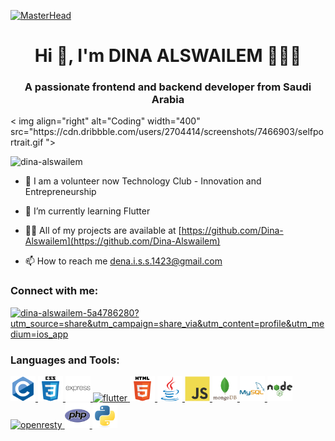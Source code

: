 [![MasterHead](https://1.bp.blogspot.com/-744WynwLsMM/XbBpCXG8FHI/AAAAAAAAHt4/u0a1bpLskYgrwGb11h5u25Dj_Mig8SXJQCLCBGASYHQ/s1600/2000_600px.gif)](https://rishavchanda.Io)
<h1 align="center">Hi 👋, I'm DINA ALSWAILEM 👩🏻‍💻</h1>
<h3 align="center">A passionate frontend and backend developer from Saudi Arabia</h3>
< img align="right" alt="Coding" width="400" src="https://cdn.dribbble.com/users/2704414/screenshots/7466903/selfportrait.gif ">

<p align="left"> <img src="https://komarev.com/ghpvc/?username=dina-alswailem&label=Profile%20views&color=0e75b6&style=flat" alt="dina-alswailem" /> </p>

- 🔭 I am a volunteer now Technology Club - Innovation and Entrepreneurship

- 🌱 I’m currently learning Flutter

- 👨‍💻 All of my projects are available at [https://github.com/Dina-Alswailem](https://github.com/Dina-Alswailem)

- 📫 How to reach me dena.i.s.s.1423@gmail.com

<h3 align="left">Connect with me:</h3>
<p align="left">
<a href="https://linkedin.com/in/dina-alswailem-5a4786280?utm_source=share&utm_campaign=share_via&utm_content=profile&utm_medium=ios_app" target="blank"><img align="center" src="https://raw.githubusercontent.com/rahuldkjain/github-profile-readme-generator/master/src/images/icons/Social/linked-in-alt.svg" alt="dina-alswailem-5a4786280?utm_source=share&utm_campaign=share_via&utm_content=profile&utm_medium=ios_app" height="30" width="40" /></a>
</p>

<h3 align="left">Languages and Tools:</h3>
<p align="left"> <a href="https://www.cprogramming.com/" target="_blank" rel="noreferrer"> <img src="https://raw.githubusercontent.com/devicons/devicon/master/icons/c/c-original.svg" alt="c" width="40" height="40"/> </a> <a href="https://www.w3schools.com/css/" target="_blank" rel="noreferrer"> <img src="https://raw.githubusercontent.com/devicons/devicon/master/icons/css3/css3-original-wordmark.svg" alt="css3" width="40" height="40"/> </a> <a href="https://expressjs.com" target="_blank" rel="noreferrer"> <img src="https://raw.githubusercontent.com/devicons/devicon/master/icons/express/express-original-wordmark.svg" alt="express" width="40" height="40"/> </a> <a href="https://flutter.dev" target="_blank" rel="noreferrer"> <img src="https://www.vectorlogo.zone/logos/flutterio/flutterio-icon.svg" alt="flutter" width="40" height="40"/> </a> <a href="https://www.w3.org/html/" target="_blank" rel="noreferrer"> <img src="https://raw.githubusercontent.com/devicons/devicon/master/icons/html5/html5-original-wordmark.svg" alt="html5" width="40" height="40"/> </a> <a href="https://www.java.com" target="_blank" rel="noreferrer"> <img src="https://raw.githubusercontent.com/devicons/devicon/master/icons/java/java-original.svg" alt="java" width="40" height="40"/> </a> <a href="https://developer.mozilla.org/en-US/docs/Web/JavaScript" target="_blank" rel="noreferrer"> <img src="https://raw.githubusercontent.com/devicons/devicon/master/icons/javascript/javascript-original.svg" alt="javascript" width="40" height="40"/> </a> <a href="https://www.mongodb.com/" target="_blank" rel="noreferrer"> <img src="https://raw.githubusercontent.com/devicons/devicon/master/icons/mongodb/mongodb-original-wordmark.svg" alt="mongodb" width="40" height="40"/> </a> <a href="https://www.mysql.com/" target="_blank" rel="noreferrer"> <img src="https://raw.githubusercontent.com/devicons/devicon/master/icons/mysql/mysql-original-wordmark.svg" alt="mysql" width="40" height="40"/> </a> <a href="https://nodejs.org" target="_blank" rel="noreferrer"> <img src="https://raw.githubusercontent.com/devicons/devicon/master/icons/nodejs/nodejs-original-wordmark.svg" alt="nodejs" width="40" height="40"/> </a> <a href="https://openresty.org/" target="_blank" rel="noreferrer"> <img src="https://openresty.org/images/logo.png" alt="openresty" width="40" height="40"/> </a> <a href="https://www.php.net" target="_blank" rel="noreferrer"> <img src="https://raw.githubusercontent.com/devicons/devicon/master/icons/php/php-original.svg" alt="php" width="40" height="40"/> </a> <a href="https://www.python.org" target="_blank" rel="noreferrer"> <img src="https://raw.githubusercontent.com/devicons/devicon/master/icons/python/python-original.svg" alt="python" width="40" height="40"/> </a> </p>

<p><img align="left" src="https://github-readme-stats.vercel.app/api/top-langs?username=dina-alswailem&show_icons=true&locale=en&layout=compact" alt="dina-alswaile
